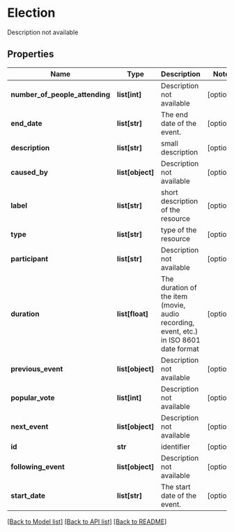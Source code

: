 # Election

Description not available
## Properties
Name | Type | Description | Notes
------------ | ------------- | ------------- | -------------
**number_of_people_attending** | **list[int]** | Description not available | [optional] 
**end_date** | **list[str]** | The end date of the event. | [optional] 
**description** | **list[str]** | small description | [optional] 
**caused_by** | **list[object]** | Description not available | [optional] 
**label** | **list[str]** | short description of the resource | [optional] 
**type** | **list[str]** | type of the resource | [optional] 
**participant** | **list[str]** | Description not available | [optional] 
**duration** | **list[float]** | The duration of the item (movie, audio recording, event, etc.) in ISO 8601 date format | [optional] 
**previous_event** | **list[object]** | Description not available | [optional] 
**popular_vote** | **list[int]** | Description not available | [optional] 
**next_event** | **list[object]** | Description not available | [optional] 
**id** | **str** | identifier | [optional] 
**following_event** | **list[object]** | Description not available | [optional] 
**start_date** | **list[str]** | The start date of the event. | [optional] 

[[Back to Model list]](../README.md#documentation-for-models) [[Back to API list]](../README.md#documentation-for-api-endpoints) [[Back to README]](../README.md)


